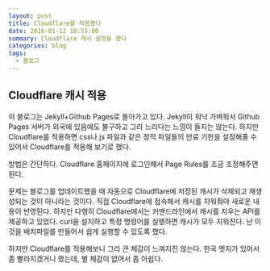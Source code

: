 ```yaml
---
layout: post
title: Cloudflare를 적용했다
date: 2016-01-12 18:55:00
summary: Cloudflare 캐시 설정을 했다
categories: blog
tags:
  - 블로그
---
```


## Cloudflare 캐시 적용

이 블로그는 Jekyll+Github Pages로 돌아가고 있다. Jekyll이 워낙 가벼워서 Github Pages 서버가 외국에 있음에도 불구하고 그리 느리다는 느낌이 들지는 않는다. 하지만 Cloudflare를 적용하면 css나 js 파일과 같은 정적 파일들의 만료 기한을 설정해줄 수 있어서 Cloudflare를 적용해 보기로 했다.

방법은 간단하다. Cloudflare 홈페이지에 로그인해서 Page Rules를 조금 조정해주면 된다. 

문제는 블로그를 업데이트했을 때 자동으로 Cloudflare에 저장된 캐시가 삭제되고 재생성되는 것이 아니라는 것이다. 직접 Cloudflare에 접속해서 캐시를 지워줘야 새로운 내용이 반영된다. 하지만 다행히 Cloudflare에서는 커맨드라인에서 캐시를 지우는 API를 제공하고 있었다. curl을 설치하고 특정 명령어를 실행하면 캐시가 모두 지워진다. 난 이것을 배치파일를 만들어서 쉽게 실행할 수 있도록 했다.

하지만 Cloudflare를 적용해보니 그리 큰 체감이 느껴지진 않는다. 한국 엣지가 있어서 좀 빨라지겠거니 했는데, 별 체감이 없어서 좀 아쉽다.
